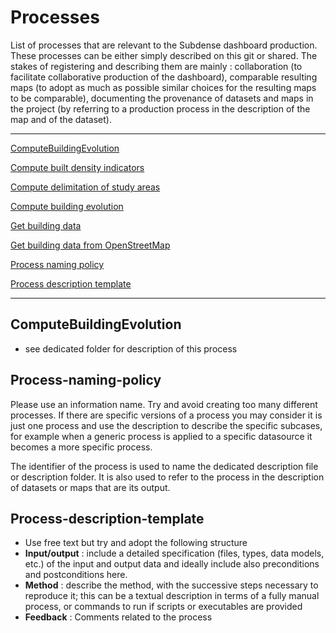 # Processes

List of processes that are relevant to the Subdense dashboard production. These processes can be either simply described on this git or shared. The stakes of registering and describing them are mainly : collaboration (to facilitate collaborative production of the dashboard), comparable resulting maps (to adopt as much as possible similar choices for the resulting maps to be comparable), documenting the provenance of datasets and maps in the project (by referring to a production process in the description of the map and of the dataset). 


*******
 [ComputeBuildingEvolution](#ComputeBuildingEvolution)

 [Compute built density indicators](./ComputeBuiltDensityIndicators.md)
 
 [Compute delimitation of study areas](./ComputeDeliminatationStudyAreas.md)
 
 [Compute building evolution](./ComputeEvolution.md)
 
 [Get building data](./GetBuildingData.md)
 
 [Get building data from OpenStreetMap](./GetOpenStreetMapBuildingData)

 [Process naming policy](#Process-naming-policy)
 
 [Process description template](#Dataset-description-template)
*******

## ComputeBuildingEvolution
* see dedicated folder for description of this process

## Process-naming-policy
Please use an information name. Try and avoid creating too many different processes. If there are specific versions of a process you may consider it is just one process and use the description to describe the specific subcases, for example when a generic process is applied to a specific datasource it becomes a more specific process. 
    
The identifier of the process is used to name the dedicated description file or description folder. It is also used to refer to the process in the description of datasets or maps that are its output. 
    
## Process-description-template
* Use free text but try and adopt the following structure
* **Input/output** : include a detailed specification (files, types, data models, etc.) of the input and output data and ideally include also preconditions and postconditions here. 
* **Method** : describe the method, with the successive steps necessary to reproduce it; this can be a textual description in terms of a fully manual process, or commands to run if scripts or executables are provided
* **Feedback** : Comments related to the process
